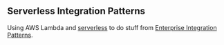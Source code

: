## Serverless Integration Patterns
Using AWS Lambda and [serverless](https://serverless.com/) to do stuff from [Enterprise Integration Patterns](http://www.enterpriseintegrationpatterns.com/).

